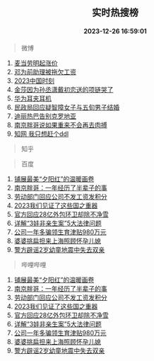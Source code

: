 <div align="center"><h2>实时热搜榜</h2><h4>2023-12-26 16:59:01</h4></div>

> 微博  

1. [麦当劳明起涨价](https://s.weibo.com/weibo?q=%23%E9%BA%A6%E5%BD%93%E5%8A%B3%E6%98%8E%E8%B5%B7%E6%B6%A8%E4%BB%B7%23&t=31&band_rank=1&Refer=top)<br />
2. [邓为前助理被拖欠工资](https://s.weibo.com/weibo?q=%E9%82%93%E4%B8%BA%E5%89%8D%E5%8A%A9%E7%90%86%E8%A2%AB%E6%8B%96%E6%AC%A0%E5%B7%A5%E8%B5%84&t=31&band_rank=2&Refer=top)<br />
3. [2023中国时刻](https://s.weibo.com/weibo?q=%232023%E4%B8%AD%E5%9B%BD%E6%97%B6%E5%88%BB%23&t=31&band_rank=3&Refer=top)<br />
4. [金莎因为孙丞潇戴初恋送的项链哭了](https://s.weibo.com/weibo?q=%23%E9%87%91%E8%8E%8E%E5%9B%A0%E4%B8%BA%E5%AD%99%E4%B8%9E%E6%BD%87%E6%88%B4%E5%88%9D%E6%81%8B%E9%80%81%E7%9A%84%E9%A1%B9%E9%93%BE%E5%93%AD%E4%BA%86%23&t=31&band_rank=4&Refer=top)<br />
5. [华为耳夹耳机](https://s.weibo.com/weibo?q=%23%E5%8D%8E%E4%B8%BA%E8%80%B3%E5%A4%B9%E8%80%B3%E6%9C%BA%23&t=31&band_rank=5&Refer=top)<br />
6. [民政局回应疑智障女子与五旬男子结婚](https://s.weibo.com/weibo?q=%23%E6%B0%91%E6%94%BF%E5%B1%80%E5%9B%9E%E5%BA%94%E7%96%91%E6%99%BA%E9%9A%9C%E5%A5%B3%E5%AD%90%E4%B8%8E%E4%BA%94%E6%97%AC%E7%94%B7%E5%AD%90%E7%BB%93%E5%A9%9A%23&t=31&band_rank=6&Refer=top)<br />
7. [迪丽热巴告别克罗地亚](https://s.weibo.com/weibo?q=%23%E8%BF%AA%E4%B8%BD%E7%83%AD%E5%B7%B4%E5%91%8A%E5%88%AB%E5%85%8B%E7%BD%97%E5%9C%B0%E4%BA%9A%23&t=31&band_rank=7&Refer=top)<br />
8. [南京胖哥说如果重来不会再去肉搏](https://s.weibo.com/weibo?q=%23%E5%8D%97%E4%BA%AC%E8%83%96%E5%93%A5%E8%AF%B4%E5%A6%82%E6%9E%9C%E9%87%8D%E6%9D%A5%E4%B8%8D%E4%BC%9A%E5%86%8D%E5%8E%BB%E8%82%89%E6%90%8F%23&t=31&band_rank=8&Refer=top)<br />
9. [知网 我只想赶个ddl](https://s.weibo.com/weibo?q=%E7%9F%A5%E7%BD%91%20%E6%88%91%E5%8F%AA%E6%83%B3%E8%B5%B6%E4%B8%AAddl&t=31&band_rank=9&Refer=top)<br />

> 知乎  


> 百度  

1. [铺展最美“夕阳红”的温暖画卷](https://www.baidu.com/s?wd=%E9%93%BA%E5%B1%95%E6%9C%80%E7%BE%8E%E2%80%9C%E5%A4%95%E9%98%B3%E7%BA%A2%E2%80%9D%E7%9A%84%E6%B8%A9%E6%9A%96%E7%94%BB%E5%8D%B7&sa=fyb_news&rsv_dl=fyb_news)<br />
2. [南京胖哥：一年经历了半辈子的事](https://www.baidu.com/s?wd=%E5%8D%97%E4%BA%AC%E8%83%96%E5%93%A5%EF%BC%9A%E4%B8%80%E5%B9%B4%E7%BB%8F%E5%8E%86%E4%BA%86%E5%8D%8A%E8%BE%88%E5%AD%90%E7%9A%84%E4%BA%8B&sa=fyb_news&rsv_dl=fyb_news)<br />
3. [劳动部门回应公司不发工资发积分](https://www.baidu.com/s?wd=%E5%8A%B3%E5%8A%A8%E9%83%A8%E9%97%A8%E5%9B%9E%E5%BA%94%E5%85%AC%E5%8F%B8%E4%B8%8D%E5%8F%91%E5%B7%A5%E8%B5%84%E5%8F%91%E7%A7%AF%E5%88%86&sa=fyb_news&rsv_dl=fyb_news)<br />
4. [2023我们见证了这些国之重器](https://www.baidu.com/s?wd=2023%E6%88%91%E4%BB%AC%E8%A7%81%E8%AF%81%E4%BA%86%E8%BF%99%E4%BA%9B%E5%9B%BD%E4%B9%8B%E9%87%8D%E5%99%A8&sa=fyb_news&rsv_dl=fyb_news)<br />
5. [官方回应28亿外包环卫却除不净雪](https://www.baidu.com/s?wd=%E5%AE%98%E6%96%B9%E5%9B%9E%E5%BA%9428%E4%BA%BF%E5%A4%96%E5%8C%85%E7%8E%AF%E5%8D%AB%E5%8D%B4%E9%99%A4%E4%B8%8D%E5%87%80%E9%9B%AA&sa=fyb_news&rsv_dl=fyb_news)<br />
6. [详解“3娃非亲生案”5大法律问题](https://www.baidu.com/s?wd=%E8%AF%A6%E8%A7%A3%E2%80%9C3%E5%A8%83%E9%9D%9E%E4%BA%B2%E7%94%9F%E6%A1%88%E2%80%9D5%E5%A4%A7%E6%B3%95%E5%BE%8B%E9%97%AE%E9%A2%98&sa=fyb_news&rsv_dl=fyb_news)<br />
7. [公司一年多骗领生育津贴980万元](https://www.baidu.com/s?wd=%E5%85%AC%E5%8F%B8%E4%B8%80%E5%B9%B4%E5%A4%9A%E9%AA%97%E9%A2%86%E7%94%9F%E8%82%B2%E6%B4%A5%E8%B4%B4980%E4%B8%87%E5%85%83&sa=fyb_news&rsv_dl=fyb_news)<br />
8. [婆婆挑扁担来上海照顾怀孕儿媳](https://www.baidu.com/s?wd=%E5%A9%86%E5%A9%86%E6%8C%91%E6%89%81%E6%8B%85%E6%9D%A5%E4%B8%8A%E6%B5%B7%E7%85%A7%E9%A1%BE%E6%80%80%E5%AD%95%E5%84%BF%E5%AA%B3&sa=fyb_news&rsv_dl=fyb_news)<br />
9. [警方辟谣2岁幼童地震中失去双亲](https://www.baidu.com/s?wd=%E8%AD%A6%E6%96%B9%E8%BE%9F%E8%B0%A32%E5%B2%81%E5%B9%BC%E7%AB%A5%E5%9C%B0%E9%9C%87%E4%B8%AD%E5%A4%B1%E5%8E%BB%E5%8F%8C%E4%BA%B2&sa=fyb_news&rsv_dl=fyb_news)<br />

> 哔哩哔哩  

1. [铺展最美“夕阳红”的温暖画卷](https://www.baidu.com/s?wd=%E9%93%BA%E5%B1%95%E6%9C%80%E7%BE%8E%E2%80%9C%E5%A4%95%E9%98%B3%E7%BA%A2%E2%80%9D%E7%9A%84%E6%B8%A9%E6%9A%96%E7%94%BB%E5%8D%B7&sa=fyb_news&rsv_dl=fyb_news)<br />
2. [南京胖哥：一年经历了半辈子的事](https://www.baidu.com/s?wd=%E5%8D%97%E4%BA%AC%E8%83%96%E5%93%A5%EF%BC%9A%E4%B8%80%E5%B9%B4%E7%BB%8F%E5%8E%86%E4%BA%86%E5%8D%8A%E8%BE%88%E5%AD%90%E7%9A%84%E4%BA%8B&sa=fyb_news&rsv_dl=fyb_news)<br />
3. [劳动部门回应公司不发工资发积分](https://www.baidu.com/s?wd=%E5%8A%B3%E5%8A%A8%E9%83%A8%E9%97%A8%E5%9B%9E%E5%BA%94%E5%85%AC%E5%8F%B8%E4%B8%8D%E5%8F%91%E5%B7%A5%E8%B5%84%E5%8F%91%E7%A7%AF%E5%88%86&sa=fyb_news&rsv_dl=fyb_news)<br />
4. [2023我们见证了这些国之重器](https://www.baidu.com/s?wd=2023%E6%88%91%E4%BB%AC%E8%A7%81%E8%AF%81%E4%BA%86%E8%BF%99%E4%BA%9B%E5%9B%BD%E4%B9%8B%E9%87%8D%E5%99%A8&sa=fyb_news&rsv_dl=fyb_news)<br />
5. [官方回应28亿外包环卫却除不净雪](https://www.baidu.com/s?wd=%E5%AE%98%E6%96%B9%E5%9B%9E%E5%BA%9428%E4%BA%BF%E5%A4%96%E5%8C%85%E7%8E%AF%E5%8D%AB%E5%8D%B4%E9%99%A4%E4%B8%8D%E5%87%80%E9%9B%AA&sa=fyb_news&rsv_dl=fyb_news)<br />
6. [详解“3娃非亲生案”5大法律问题](https://www.baidu.com/s?wd=%E8%AF%A6%E8%A7%A3%E2%80%9C3%E5%A8%83%E9%9D%9E%E4%BA%B2%E7%94%9F%E6%A1%88%E2%80%9D5%E5%A4%A7%E6%B3%95%E5%BE%8B%E9%97%AE%E9%A2%98&sa=fyb_news&rsv_dl=fyb_news)<br />
7. [公司一年多骗领生育津贴980万元](https://www.baidu.com/s?wd=%E5%85%AC%E5%8F%B8%E4%B8%80%E5%B9%B4%E5%A4%9A%E9%AA%97%E9%A2%86%E7%94%9F%E8%82%B2%E6%B4%A5%E8%B4%B4980%E4%B8%87%E5%85%83&sa=fyb_news&rsv_dl=fyb_news)<br />
8. [婆婆挑扁担来上海照顾怀孕儿媳](https://www.baidu.com/s?wd=%E5%A9%86%E5%A9%86%E6%8C%91%E6%89%81%E6%8B%85%E6%9D%A5%E4%B8%8A%E6%B5%B7%E7%85%A7%E9%A1%BE%E6%80%80%E5%AD%95%E5%84%BF%E5%AA%B3&sa=fyb_news&rsv_dl=fyb_news)<br />
9. [警方辟谣2岁幼童地震中失去双亲](https://www.baidu.com/s?wd=%E8%AD%A6%E6%96%B9%E8%BE%9F%E8%B0%A32%E5%B2%81%E5%B9%BC%E7%AB%A5%E5%9C%B0%E9%9C%87%E4%B8%AD%E5%A4%B1%E5%8E%BB%E5%8F%8C%E4%BA%B2&sa=fyb_news&rsv_dl=fyb_news)<br />
